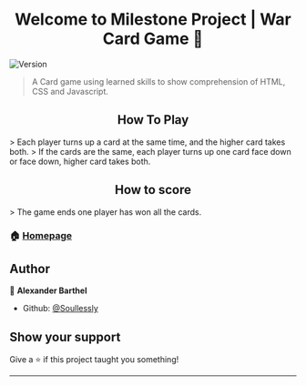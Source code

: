 <h1 align="center">Welcome to Milestone Project | War Card Game 👋</h1>
<p>
  <img alt="Version" src="https://img.shields.io/badge/version-0.2-blue.svg?cacheSeconds=2592000" />
</p>

> A Card game using learned skills to show comprehension of HTML, CSS and Javascript.

<h2 align="center">How To Play</h2>
> Each player turns up a card at the same time, and the higher card takes both.
> If the cards are the same, each player turns up one card face down or face down, higher card takes both.

<h2 align="center">How to score</h2>
> The game ends one player has won all the cards.


### 🏠 [Homepage](https://github.com/Soullessly/Milestone-Project-I)

## Author

👤 **Alexander Barthel**

* Github: [@Soullessly](https://github.com/Soullessly)

## Show your support

Give a ⭐️ if this project taught you something!

***

